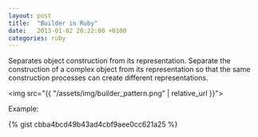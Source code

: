 ```yaml
---
layout: post
title:  "Builder in Ruby"
date:   2013-01-02 20:22:00 +0100
categories: ruby
---
```


Separates object construction from its representation. Separate the construction of a complex object from its representation so that the same construction processes can create different representations.

<img src="{{ "/assets/img/builder_pattern.png" | relative_url }}">

Example:

{% gist cbba4bcd49b43ad4cbf9aee0cc621a25 %}